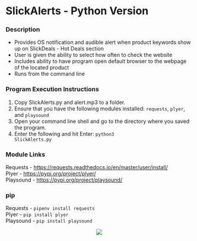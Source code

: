 # SlickAlerts - Python Version

### Description
- Provides OS notification and audible alert when product keywords show up on SlickDeals - Hot Deals section
- User is given the ability to select how often to check the website
- Includes ability to have program open default browser to the webpage of the located product
- Runs from the command line

### Program Execution Instructions
1. Copy SlickAlerts.py and alert.mp3 to a folder.
2. Ensure that you have the following modules installed: <code>requests</code>, <code>plyer</code>, and <code>playsound</code>
3. Open your command line shell and go to the directory where you saved the program.
4. Enter the following and hit Enter: <code>python3 SlickAlerts.py</code>

### Module Links
Requests - https://requests.readthedocs.io/en/master/user/install/  
Plyer - https://pypi.org/project/plyer/  
Playsound - https://pypi.org/project/playsound/ 

### pip
Requests - <code>pipenv install requests</code>  
Plyer - <code>pip install plyer</code>  
Playsound - <code>pip install playsound</code>  


<p align="center"><img src=https://user-images.githubusercontent.com/40440123/85812491-c897ed80-b72e-11ea-8a85-1ebf17e88ad2.gif></p>